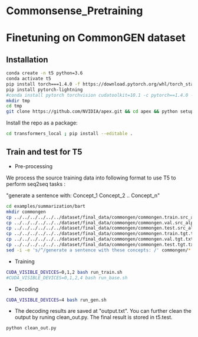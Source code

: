 # Commonsense_Pretraining


# Finetuning on CommonGEN dataset

## Installation

```bash
conda create -n t5 python=3.6
conda activate t5
pip install torch===1.4.0 -f https://download.pytorch.org/whl/torch_stable.html
pip install pytorch-lightning
#conda install pytorch torchvision cudatoolkit=10.1 -c pytorch==1.4.0 -n t5
mkdir tmp
cd tmp
git clone https://github.com/NVIDIA/apex.git && cd apex && python setup.py install --cuda_ext --cpp_ext
```

Install the repo as a package:
```bash
cd transformers_local ; pip install --editable .
```



## Train and test for T5

- Pre-processing

We process the source training data into following format to use T5 to perform seq2seq tasks :

"generate a sentence with: Concept_1 Concept_2 .. Concept_n"
```bash
cd examples/summarization/bart
mkdir commongen
cp ../../../../../../dataset/final_data/commongen/commongen.train.src_alpha.txt commongen/train.source
cp ../../../../../../dataset/final_data/commongen/commongen.val.src_alpha.txt commongen/val.source
cp ../../../../../../dataset/final_data/commongen/commongen.test.src_alpha.txt commongen/test.source
cp ../../../../../../dataset/final_data/commongen/commongen.train.tgt.txt commongen/train.target
cp ../../../../../../dataset/final_data/commongen/commongen.val.tgt.txt commongen/val.target
cp ../../../../../../dataset/final_data/commongen/commongen.test.tgt.txt commongen/test.target
sed -i -e 's/^/generate a sentence with these concepts: /' commongen/*.source 
```

- Training

```bash
CUDA_VISIBLE_DEVICES=0,1,2 bash run_train.sh
#CUDA_VISIBLE_DEVICES=0,1,2,4 bash run_base.sh
```

- Decoding

```bash
CUDA_VISIBLE_DEVICES=4 bash run_gen.sh
```

- The decoding results are saved at "output.txt". You can further clean the output by runing clean_out.py. The final result is stored in t5.test.
```bash
python clean_out.py
```
